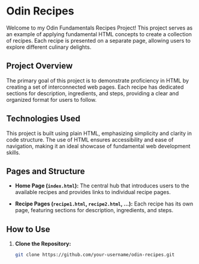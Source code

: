 # Odin Recipes

Welcome to my Odin Fundamentals Recipes Project! This project serves as an example of applying fundamental HTML concepts to create a collection of recipes. Each recipe is presented on a separate page, allowing users to explore different culinary delights.

## Project Overview

The primary goal of this project is to demonstrate proficiency in HTML by creating a set of interconnected web pages. Each recipe has dedicated sections for description, ingredients, and steps, providing a clear and organized format for users to follow.

## Technologies Used

This project is built using plain HTML, emphasizing simplicity and clarity in code structure. The use of HTML ensures accessibility and ease of navigation, making it an ideal showcase of fundamental web development skills.

## Pages and Structure

- **Home Page (`index.html`):** The central hub that introduces users to the available recipes and provides links to individual recipe pages.

- **Recipe Pages (`recipe1.html`, `recipe2.html`, ...):** Each recipe has its own page, featuring sections for description, ingredients, and steps. 

## How to Use

1. **Clone the Repository:**
   ```bash
   git clone https://github.com/your-username/odin-recipes.git
